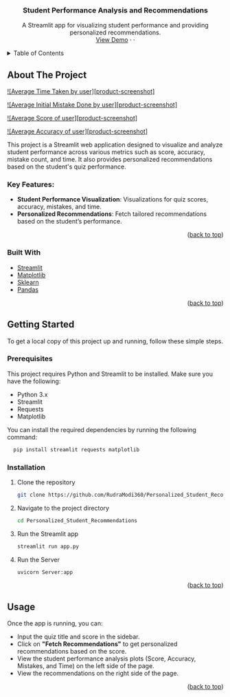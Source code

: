 <div align="center">
  <h3 align="center">Student Performance Analysis and Recommendations</h3>

  <p align="center">
    A Streamlit app for visualizing student performance and providing personalized recommendations.
    <br />
    <a href="https://github.com/yourusername/student-performance-analysis">View Demo</a>
    &middot;
    &middot;
  </p>
</div>

<!-- TABLE OF CONTENTS -->
<details>
  <summary>Table of Contents</summary>
  <ol>
    <li>
      <a href="#about-the-project">About The Project</a>
      <ul>
        <li><a href="#built-with">Built With</a></li>
      </ul>
    </li>
    <li>
      <a href="#getting-started">Getting Started</a>
      <ul>
        <li><a href="#prerequisites">Prerequisites</a></li>
        <li><a href="#installation">Installation</a></li>
      </ul>
    </li>
    <li><a href="#usage">Usage</a></li>
    <li><a href="#roadmap">Roadmap</a></li>
    <li><a href="#contributing">Contributing</a></li>
    <li><a href="#license">License</a></li>
    <li><a href="#contact">Contact</a></li>
    <li><a href="#acknowledgments">Acknowledgments</a></li>
  </ol>
</details>

<!-- ABOUT THE PROJECT -->

## About The Project

[![Average Time Taken by user][product-screenshot]](https://drive.google.com/file/d/1djRzuQaMWfGFHXvGK1wb_kzZIsbFGDkt/view?usp=drive_link)

[![Average Initial Mistake Done by user][product-screenshot]](https://drive.google.com/file/d/1aK8cqhrzma-qcsFcX29YC7AIm6Ag1Hrs/view?usp=drive_link)

[![Average Score of user][product-screenshot]](https://drive.google.com/file/d/1ITYkoIOYAIIcdq35eWIWMG_I-SAHhcb5/view?usp=drive_link)

[![Average Accuracy of user][product-screenshot]](https://drive.google.com/file/d/1apDPvpLlftQ9k5U6aNJHu32YR2-tTLEa/view?usp=drive_link)

This project is a Streamlit web application designed to visualize and analyze student performance across various metrics such as score, accuracy, mistake count, and time. It also provides personalized recommendations based on the student's quiz performance.

### Key Features:

- **Student Performance Visualization**: Visualizations for quiz scores, accuracy, mistakes, and time.
- **Personalized Recommendations**: Fetch tailored recommendations based on the student’s performance.

<p align="right">(<a href="#readme-top">back to top</a>)</p>

### Built With

- [Streamlit](https://streamlit.io/)
- [Matplotlib](https://matplotlib.org/)
- [Sklearn](https://scikit-learn.org/)
- [Pandas](https://pandas.pydata.org/)

<p align="right">(<a href="#readme-top">back to top</a>)</p>

<!-- GETTING STARTED -->

## Getting Started

To get a local copy of this project up and running, follow these simple steps.

### Prerequisites

This project requires Python and Streamlit to be installed. Make sure you have the following:

- Python 3.x
- Streamlit
- Requests
- Matplotlib

You can install the required dependencies by running the following command:

```bash
  pip install streamlit requests matplotlib
```

### Installation

1. Clone the repository
   ```bash
   git clone https://github.com/RudraModi360/Personalized_Student_Recommendations.git
   ```
2. Navigate to the project directory
   ```bash
   cd Personalized_Student_Recommendations
   ```
3. Run the Streamlit app
   ```bash
   streamlit run app.py
   ```
4. Run the Server 
    ```bash 
    uvicorn Server:app
    ```

<p align="right">(<a href="#readme-top">back to top</a>)</p>

<!-- USAGE EXAMPLES -->

## Usage

Once the app is running, you can:

- Input the quiz title and score in the sidebar.
- Click on **"Fetch Recommendations"** to get personalized recommendations based on the score.
- View the student performance analysis plots (Score, Accuracy, Mistakes, and Time) on the left side of the page.
- View the recommendations on the right side of the page.

<p align="right">(<a href="#readme-top">back to top</a>)</p>
